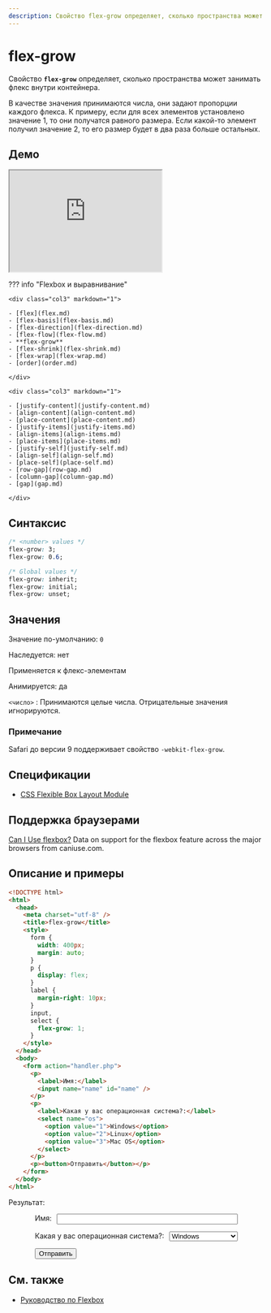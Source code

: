 ```yaml
---
description: Свойство flex-grow определяет, сколько пространства может занимать флекс внутри контейнера
---
```


# flex-grow

Свойство **`flex-grow`** определяет, сколько пространства может занимать флекс внутри контейнера.

В качестве значения принимаются числа, они задают пропорции каждого флекса. К примеру, если для всех элементов установлено значение 1, то они получатся равного размера. Если какой-то элемент получил значение 2, то его размер будет в два раза больше остальных.

## Демо

<iframe class="interactive is-default-height" height="200" src="https://interactive-examples.mdn.mozilla.net/pages/css/flex-grow.html" title="MDN Web Docs Interactive Example" loading="lazy" data-readystate="complete"></iframe>

??? info "Flexbox и выравнивание"

    <div class="col3" markdown="1">

    - [flex](flex.md)
    - [flex-basis](flex-basis.md)
    - [flex-direction](flex-direction.md)
    - [flex-flow](flex-flow.md)
    - **flex-grow**
    - [flex-shrink](flex-shrink.md)
    - [flex-wrap](flex-wrap.md)
    - [order](order.md)

    </div>

    <div class="col3" markdown="1">

    - [justify-content](justify-content.md)
    - [align-content](align-content.md)
    - [place-content](place-content.md)
    - [justify-items](justify-items.md)
    - [align-items](align-items.md)
    - [place-items](place-items.md)
    - [justify-self](justify-self.md)
    - [align-self](align-self.md)
    - [place-self](place-self.md)
    - [row-gap](row-gap.md)
    - [column-gap](column-gap.md)
    - [gap](gap.md)

    </div>

## Синтаксис

```css
/* <number> values */
flex-grow: 3;
flex-grow: 0.6;

/* Global values */
flex-grow: inherit;
flex-grow: initial;
flex-grow: unset;
```

## Значения

Значение по-умолчанию: `0`

Наследуется: нет

Применяется к флекс-элементам

Анимируется: да

`<число>`
: Принимаются целые числа. Отрицательные значения игнорируются.

### Примечание

Safari до версии 9 поддерживает свойство `-webkit-flex-grow`.

## Спецификации

- [CSS Flexible Box Layout Module](https://www.w3.org/TR/css-flexbox/#propdef-flex-grow)

## Поддержка браузерами

<p class="ciu_embed" data-feature="flexbox" data-periods="future_1,current,past_1,past_2">
  <a href="http://caniuse.com/#feat=flexbox">Can I Use flexbox?</a> Data on support for the flexbox feature across the major browsers from caniuse.com.
</p>

## Описание и примеры

```html
<!DOCTYPE html>
<html>
  <head>
    <meta charset="utf-8" />
    <title>flex-grow</title>
    <style>
      form {
        width: 400px;
        margin: auto;
      }
      p {
        display: flex;
      }
      label {
        margin-right: 10px;
      }
      input,
      select {
        flex-grow: 1;
      }
    </style>
  </head>
  <body>
    <form action="handler.php">
      <p>
        <label>Имя:</label>
        <input name="name" id="name" />
      </p>
      <p>
        <label>Какая у вас операционная система?:</label>
        <select name="os">
          <option value="1">Windows</option>
          <option value="2">Linux</option>
          <option value="3">Mac OS</option>
        </select>
      </p>
      <p><button>Отправить</button></p>
    </form>
  </body>
</html>
```

Результат:

<style>
.example form {
width: 400px;
margin: auto;
}
.example p {
display: flex;
}
.example label {
margin-right: 10px;
}
.example input,
.example select {
flex-grow: 1;
}
</style>

<div class="example">
<form action="handler.php">
<p>
<label>Имя:</label>
<input name="name" id="name">
</p>
<p>
<label>Какая у вас операционная система?:</label>
<select name="os">
<option value="1">Windows</option>
<option value="2">Linux</option>
<option value="3">Mac OS</option>
</select>
</p>
<p><button>Отправить</button></p>
</form>
</div>

## См. также

- [Руководство по Flexbox](/flex/)
